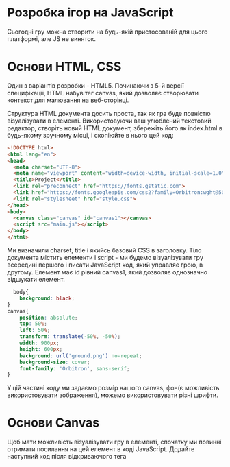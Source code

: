 # Розробка ігор на JavaScript

Сьогодні гру можна створити на будь-якій пристосованій для цього платформі, але JS не виняток.

# Основи HTML, CSS

Один з варіантів розробки - HTML5. Починаючи з 5-й версії специфікації, HTML набув тег canvas, який дозволяє створювати контекст для малювання на веб-сторінці.

Структура HTML документа досить проста, так як гра буде повністю візуалізувати в <canvas> елементі. Використовуючи ваш улюблений текстовий редактор, створіть новий HTML документ, збережіть його як index.html в будь-якому зручному місці, і скопіюйте в нього цей код:

  ```html
  <!DOCTYPE html>
<html lang="en">
<head>
    <meta charset="UTF-8">
    <meta name="viewport" content="width=device-width, initial-scale=1.0">
    <title>Project</title>
    <link rel="preconnect" href="https://fonts.gstatic.com"> 
    <link href="https://fonts.googleapis.com/css2?family=Orbitron:wght@500&display=swap" rel="stylesheet">  
    <link rel="stylesheet" href="style.css">
</head>
<body>
    <canvas class="canvas" id="canvas1"></canvas>
    <script src="main.js"></script>
</body>
</html>
  ```
  
Ми визначили charset, title і якийсь базовий CSS в заголовку. Тіло документа містить елементи <canvas> і script - ми будемо візуалізувати гру всередині першого і писати JavaScript код, який управляє грою, в другому. Елемент <canvas> має id рівний canvas1, який дозволяє однозначно відшукати елемент.

```CSS
  body{
    background: black;
}
canvas{  
    position: absolute;
    top: 50%;
    left: 50%;
    transform: translate(-50%, -50%);
    width: 900px;
    height: 600px;
    background: url('ground.png') no-repeat;
    background-size: cover;
    font-family: 'Orbitron', sans-serif;
}
  ```
  У цій частині коду ми задаємо розмір нашого canvas, фон(є можливість використовувати зображення), можемо використовувати різні шрифти.
  
# Основи Canvas
  Щоб мати можливість візуалізувати гру в <canvas> елементі, спочатку ми повинні отримати посилання на цей елемент в коді JavaScript. Додайте наступний код після відкриваючого тега <script>.
  ```js
  const canvas = document.getElementById('canvas1');
const ctx = canvas.getContext('2d');
  ```
  Таким чином, ми зберігаємо посилання на <canvas> елемент в змінної canvas. Далі ми створюємо змінну ctx для зберігання 2D візуалізації контексту - метод, який використовується для відтворення в Canvas.

  Ми оновлюємо і відображаємо сцени, і потім використовуємо requestAnimationFrame для постановки в чергу наступного циклу.
  ```js
  function animate(){
   
    requestAnimationFrame(animate);
}
  animate();
  ```
# Як створювалась гра?
  Гра, представлена у даному проєкті є аналогом мобільної гри Plants vs Zombie.
  Спочатку, ми розділили наше ігрове поле для розміщення об'єктів на ньому. 
 ```js
  class Cell{
    constructor(x, y){
        this.x = x;
        this.y = y;
        this.width = cellSize;
        this.height = cellSize;
    }
    draw(){
        if (mouse.x && mouse.y  && collision(this, mouse)){
            ctx.strokeStyle = 'black';
            ctx.strokeRect(this.x, this.y, this.width, this.height)
        }
        
    }
}
  function creategrid(){
    for (let y = cellSize; y < canvas.height; y += cellSize){
        for (let x = 0; x < canvas.width; x += cellSize){
            gameGrid.push(new Cell(x, y));
        }
    }
}
creategrid();
function handleGameGrid(){
    for (let i = 0; i < gameGrid.length; i++){
        gameGrid[i].draw();
    }
}
  ```
 За допомогою цієї частини коду наше поле розділяється на деякі частини, а саме на квадрати, які будуть підсвічуватись при наведені курсору на них. 
  
```js
const mouse ={
    x: 10,
    y: 10,
    width: 0.1,
    height: 0.1,
    clicked: false
}
canvas.addEventListener('mousedown', function(){
    mouse.clicked = true;    
});
canvas.addEventListener('mouseup', function(){
    mouse.clicked = false;    
});
let canvasPosition = canvas.getBoundingClientRect();
canvas.addEventListener('mousemove', function(e){
    mouse.x = e.x - canvasPosition.left;
    mouse.y = e.y - canvasPosition.top;
});
canvas.addEventListener('mouseleave', function(){
    mouse.x = undefined;
    mouse.y = undefined;
});
  ```
  Ця частина відповідає за функціональність мишки.                                     
# Створення персонажів
  У даному контексті, ми маємо два види персонажів: захисники та вороги.
```js
class Defender{
    constructor(x, y){
        this.x = x;
        this.y = y;
        this.width = cellSize - cellGap * 2;
        this.height = cellSize - cellGap * 2;
        this.shooting = false;
        this.shootNow = false;
        this.health = 100;
        this.projectiles = [];
        this.timer = 0;
        this.frameX = 0;
        this.frameY = 0;
        this.spriteWidth = 256;
        this.spriteHeight = 187;
        this.minFrame = 0;
        this.maxFrame = 9;
        this.chosenDefender = chosenDefender;
    }
    draw(){
        //ctx.fillStyle = 'blue';
        //ctx.fillRect(this.x, this.y, this.width, this.height);
        //ctx.fillStyle = 'green';
        //ctx.font = '30px Orbitron';
        //ctx.fillText(Math.floor(this.health), this.x + 15, this.y + 30);
        if (this.chosenDefender === 1){
            ctx.drawImage(defender1, this.frameX * this.spriteWidth, 0, this.spriteWidth, this.spriteHeight, this.x, this.y, this.width, this.height);
        }else if(this.chosenDefender === 2){
            ctx.drawImage(defender2, this.frameX * this.spriteWidth, 0, this.spriteWidth, this.spriteHeight, this.x, this.y, this.width, this.height);
        }
       
    }
   ```
  Даний class прописує наших персонажів, а саме іх характеристики. ctx.drawImage - надає різні способи малювання зображення на полотні.  
  ```js
  ctx.drawImage(image, sx, sy, sWidth, sHeight, dx, dy, dWidth, dHeight);
  ```
dx
                                        
Координата по осі Х, що позначає стартову точку полотна-приймача, в яку буде поміщений верхній лівий кут вихідного image.
                                        
dy
                                        
Координата по осі Y, що позначає стартову точку полотна-приймача, в яку буде поміщений верхній лівий кут вихідного image.
                                        
dWidth
                                        
Ширина зображення, отриманого з вихідного image. Ця опція дозволяє масштабувати зображення по ширині. Якщо опція не задана, зображення не буде масштабувати.
                                        
dHeight
                                        
Висота зображення, отриманого з вихідного image. Ця опція дозволяє масштабувати зображення по висоті. Якщо опція не задана, зображення не буде масштабувати.
                                        
sx
                                        
Координата по осі X верхнього лівого кута фрагмента, який буде вирізаний з зображення-джерела і поміщений в контекст-приймач.
                                        
sy
                                        
Координата по осі Y верхнього лівого кута фрагмента, який буде вирізаний з зображення-джерела і поміщений в контекст-приймач.
                                        
sWidth
                                        
Ширина фрагмента, який буде вирізаний з зображення джерела і поміщений в контекст-приймач. Якщо не задана, фрагмент від точки, заданої sx і sy до правого нижнього кута джерела буде цілком скопійований в контекст-приймач.
                                        
sHeight
                                        
Висота фрагмента, який буде вирізаний з зображення джерела і поміщений в контекст-приймач.
                                        
За допомогою нижче наведенего коду ми завантажуємо зображення.
  ```js
const defender1 = new Image();
defender1.src = 'defender1.png'
const defender2 = new Image();
defender2.src = 'defender2.png'
  ```
  Потвторюємо цей фаргмент коду і для створення ворогів.
# Снаряд та ресурси
Як же саме відбувається колізія між ворогами та снарядами, які в них потрапляють? Наш снаряд представлений у вигляді каміння(його зображення завантажуємо за допомогою вище наведенего коду з попереднього пункту), який знімає певну кількість здоров`я персонажу. При нанесенні певного урона нашому ворогу, снаряд пропадає або, якщо виходить за межі игрового поля).
  ```js
function handleProjectiles(){
    for(let i = 0; i < projectiles.length; i++){
        projectiles[i].update();
        projectiles[i].draw();

        for (let j = 0; j < enemies.length; j++){
            if (enemies[j] && projectiles[i] && collision(projectiles[i], enemies[j])){
                enemies[j].health -= projectiles[i].power;
                projectiles.splice(i, 1);
                i--;
            }
        }

        if (projectiles[i] && projectiles[i].x > canvas.width){
            projectiles.splice(i, 1);
            i--;            
        }        
    }
}
```
  У даній грі присутні ресурси, за які можливо купувати захисників. Їх можна отримати двома способами: за вбивство ворожих персонажів або вони з'являються на полі.
  Якщо снаряд наносить фатальний урон ворогу, то ми отримаємо певну кількість ресурсів(їх кількість обмежена), а сам снаряд зникає як і ворог. Для цього використовується splice. 
  ```js
  enemies.splice(i, 1);
  i--;
  ```
  ```js
  projectiles.splice(i, 1);
  i--;
  ```
  Захисник також пропадає, якщо його hp падає до 0.
  ```js
  defenders.splice(i, 1);
  i--;
  ```
#
